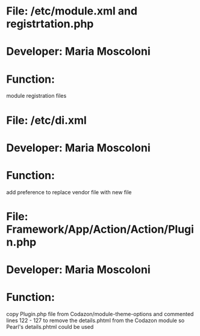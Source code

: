# File: /etc/module.xml and registrtation.php
# Developer: Maria Moscoloni
# Function:

module registration files 


# File: /etc/di.xml
# Developer: Maria Moscoloni
# Function:

add preference to replace vendor file with new file

# File: Framework/App/Action/Action/Plugin.php
# Developer: Maria Moscoloni
# Function:

copy Plugin.php file from Codazon/module-theme-options
and commented lines 122 - 127 to remove the details.phtml
from the Codazon module so Pearl's details.phtml could be used